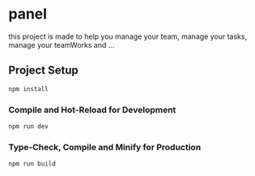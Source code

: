 # panel
this project is made to help you manage your team, manage your tasks, manage your teamWorks and ...

## Project Setup

```sh
npm install
```

### Compile and Hot-Reload for Development

```sh
npm run dev
```

### Type-Check, Compile and Minify for Production

```sh
npm run build
```
